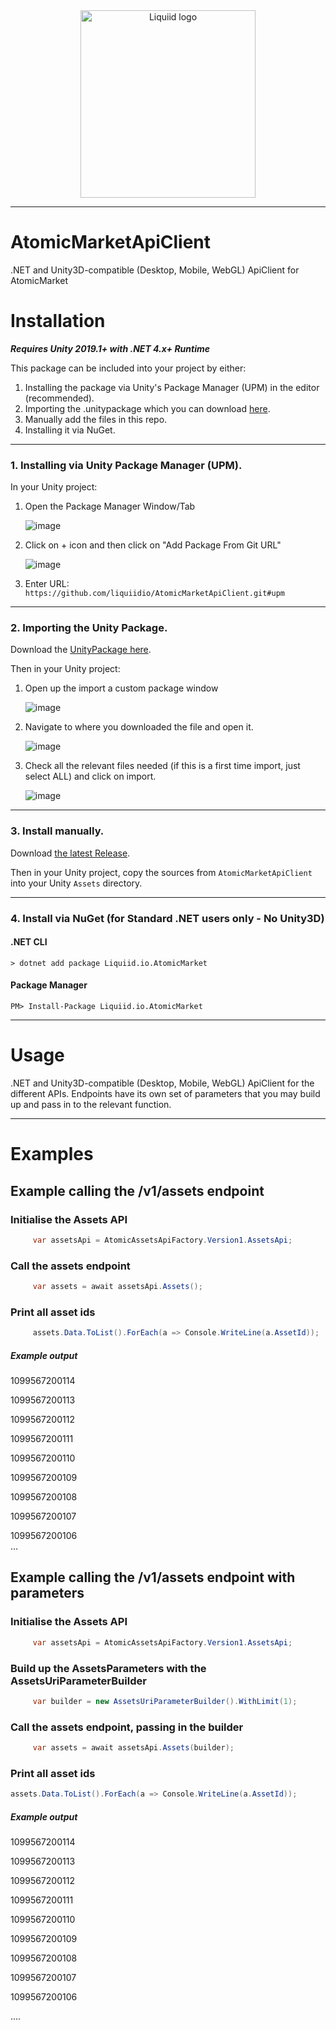 <div align="center">
 <img src="https://avatars.githubusercontent.com/u/82725791?s=200&v=4" align="center"
     alt="Liquiid logo" width="280" height="300">
</div>

---

# AtomicMarketApiClient

.NET and Unity3D-compatible (Desktop, Mobile, WebGL) ApiClient for AtomicMarket

# Installation

**_Requires Unity 2019.1+ with .NET 4.x+ Runtime_**

This package can be included into your project by either:

 1. Installing the package via Unity's Package Manager (UPM) in the editor (recommended).
 2. Importing the .unitypackage which you can download [here](https://github.com/liquiidio/AtomicMarketApiClient/releases/latest/download/atomicmarket.unitypackage). 
 3. Manually add the files in this repo.
 4. Installing it via NuGet.
---

### 1. Installing via Unity Package Manager (UPM).

In your Unity project:

 1. Open the Package Manager Window/Tab

    ![image](https://user-images.githubusercontent.com/74650011/208429048-37e2277c-3e10-4794-97e7-3ec87f55f8c9.png)

 2. Click on + icon and then click on "Add Package From Git URL"

    ![image](https://user-images.githubusercontent.com/74650011/208429298-76fe1101-95f3-4ab0-bbd5-f0a32a1cc652.png)

 3. Enter URL:  `https://github.com/liquiidio/AtomicMarketApiClient.git#upm`
   
---

### 2. Importing the Unity Package.

Download the [UnityPackage here](https://github.com/liquiidio/AtomicMarketApiClient/releases/latest/download/atomicmarket.unitypackage).

Then in your Unity project:

 1. Open up the import a custom package window
    
    ![image](https://user-images.githubusercontent.com/74650011/208430044-caf91dd9-111e-4224-8441-95d116dbec3b.png)

 2. Navigate to where you downloaded the file and open it.
    
    ![image](https://user-images.githubusercontent.com/86061433/217053958-815fcd3e-902f-4ed0-86f5-073a55d39b5e.jpg)

    
 3. Check all the relevant files needed (if this is a first time import, just select ALL) and click on import.
   
    ![image](https://user-images.githubusercontent.com/86061433/217054414-d0a1b56b-1404-4341-8630-5a92cb697b24.jpg)
    
---

### 3. Install manually.

Download [the latest Release](https://github.com/liquiidio/AtomicMarketApiClient/releases/latest).

Then in your Unity project, copy the sources from `AtomicMarketApiClient` into your Unity `Assets` directory.

 
 ---
 
### 4. Install via NuGet (for Standard .NET users only - No Unity3D)

#### .NET CLI

`> dotnet add package Liquiid.io.AtomicMarket`

#### Package Manager

`PM> Install-Package Liquiid.io.AtomicMarket`

---

# Usage
.NET and Unity3D-compatible (Desktop, Mobile, WebGL) ApiClient for the different  APIs. 
Endpoints have its own set of parameters that you may build up and pass in to the relevant function.

---

# Examples

## Example calling the /v1/assets endpoint
 ### Initialise the Assets API
```csharp
     var assetsApi = AtomicAssetsApiFactory.Version1.AssetsApi;
```
 
 ### Call the assets endpoint
```csharp
     var assets = await assetsApi.Assets();
```
 
 ### Print all asset ids
```csharp
     assets.Data.ToList().ForEach(a => Console.WriteLine(a.AssetId));
```
 
 ##### Example output
 
1099567200114

1099567200113  

1099567200112  

1099567200111 

1099567200110  

1099567200109  

1099567200108 

1099567200107 

1099567200106  
 ...
 
## Example calling the /v1/assets endpoint with parameters
### Initialise the Assets API
```csharp
     var assetsApi = AtomicAssetsApiFactory.Version1.AssetsApi;
```
 
### Build up the AssetsParameters with the AssetsUriParameterBuilder
```csharp
     var builder = new AssetsUriParameterBuilder().WithLimit(1);
```
 
### Call the assets endpoint, passing in the builder
```csharp
     var assets = await assetsApi.Assets(builder);
```


### Print all asset ids

```csharp
assets.Data.ToList().ForEach(a => Console.WriteLine(a.AssetId));
 ```
##### Example output

1099567200114

1099567200113  

1099567200112  

1099567200111 

1099567200110  

1099567200109  

1099567200108 

1099567200107 

1099567200106 

....

